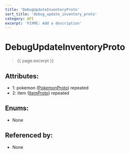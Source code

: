 ```yaml
---
title: 'DebugUpdateInventoryProto'
sort_title: 'debug_update_inventory_proto'
category: API
excerpt: 'FIXME: Add a description'
---
```


[comment]: <> (THIS PART IS GENERATED - AKA DON'T EDIT THIS PART MANUALLY)

# DebugUpdateInventoryProto

> {{ page.excerpt }}

## Attributes:

- 1: pokemon ([PokemonProto](../PokemonProto/)) repeated
- 2: item ([ItemProto](../ItemProto/)) repeated

## Enums:

- None

## Referenced by:

- None

[comment]: <> (YOU CAN EDIT AFTER THIS)
